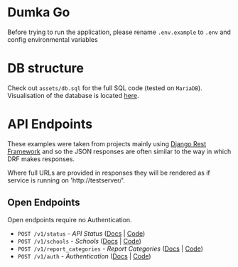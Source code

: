 # Dumka Go
Before trying to run the application, please rename `.env.example` to `.env` and config environmental variables

# DB structure

Check out `assets/db.sql` for the full SQL code (tested on `MariaDB`).
Visualisation of the database is located [here](assets/db.png).
# API Endpoints

These examples were taken from projects mainly using [Django Rest
Framework](https://github.com/tomchristie/django-rest-framework) and so the
JSON responses are often similar to the way in which DRF makes responses.

Where full URLs are provided in responses they will be rendered as if service
is running on 'http://testserver/'.

## Open Endpoints

Open endpoints require no Authentication.

* `POST /v1/status` - _API Status_ ([Docs](assets/api/status.http) | [Code](src/api/status.go))
* `POST /v1/schools` - _Schools_  ([Docs](assets/api/schools.http) | [Code](src/api/schools.go))
* `POST /v1/report_categories` - _Report Categories_ ([Docs](assets/api/report_categories.http) | [Code](src/api/report_categories.go))
* `POST /v1/auth` - _Authentication_ ([Docs](assets/api/report_categories.http) | [Code](src/api/report_categories.go))

